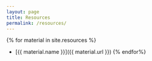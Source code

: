 ```yaml
---
layout: page
title: Resources
permalink: /resources/
---
```

{% for material in site.resources %}
-	[{{ material.name }}]({{ material.url }})
{% endfor%}